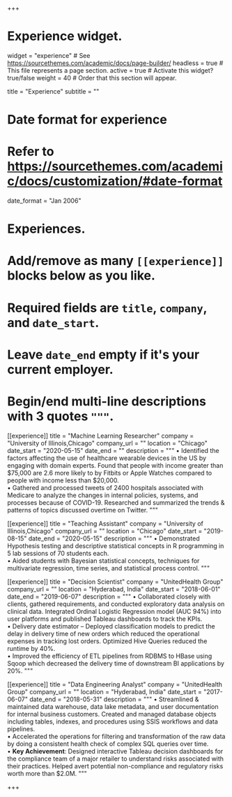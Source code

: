 +++
# Experience widget.
widget = "experience"  # See https://sourcethemes.com/academic/docs/page-builder/
headless = true  # This file represents a page section.
active = true  # Activate this widget? true/false
weight = 40  # Order that this section will appear.

title = "Experience"
subtitle = ""

# Date format for experience
#   Refer to https://sourcethemes.com/academic/docs/customization/#date-format
date_format = "Jan 2006"

# Experiences.
#   Add/remove as many `[[experience]]` blocks below as you like.
#   Required fields are `title`, `company`, and `date_start`.
#   Leave `date_end` empty if it's your current employer.
#   Begin/end multi-line descriptions with 3 quotes `"""`.
[[experience]]
  title = "Machine Learning Researcher"
  company = "University of Illinois,Chicago"
  company_url = ""
  location = "Chicago"
  date_start = "2020-05-15"
  date_end = ""
  description = """
• Identified the factors affecting the use of healthcare wearable devices in the US by engaging with domain experts. Found that people with income greater than $75,000 are 2.6 more likely to by Fitbits or Apple Watches compared to people with income less than $20,000. <br />
• Gathered and processed tweets of 2400 hospitals associated with Medicare to analyze the changes in internal policies, systems, and processes because of COVID-19. Researched and summarized the trends & patterns of topics discussed overtime on Twitter.
  """

[[experience]]
  title = "Teaching Assistant"
  company = "University of Illinois,Chicago"
  company_url = ""
  location = "Chicago"
  date_start = "2019-08-15"
  date_end = "2020-05-15"
  description = """
• Demonstrated Hypothesis testing and descriptive statistical concepts in R programming in 5 lab sessions of 70 students each. <br />
• Aided students with Bayesian statistical concepts, techniques for multivariate regression, time series, and statistical process control.
  """

[[experience]]
  title = "Decision Scientist"
  company = "UnitedHealth Group"
  company_url = ""
  location = "Hyderabad, India"
  date_start = "2018-06-01"
  date_end = "2019-06-07"
  description = """
• Collaborated closely with clients, gathered requirements, and conducted exploratory data analysis on clinical data. Integrated Ordinal Logistic Regression model (AUC 94%) into user platforms and published Tableau dashboards to track the KPIs. <br />
• Delivery date estimator – Deployed classification models to predict the delay in delivery time of new orders which reduced the operational expenses in tracking lost orders. Optimized Hive Queries reduced the runtime by 40%. <br />
• Improved the efficiency of ETL pipelines from RDBMS to HBase using Sqoop which decreased the delivery time of downstream BI applications by 20%.
  """
  
[[experience]]
  title = "Data Engineering Analyst"
  company = "UnitedHealth Group"
  company_url = ""
  location = "Hyderabad, India"
  date_start = "2017-06-07"
  date_end = "2018-05-31"
  description = """
• Streamlined & maintained data warehouse, data lake metadata, and user documentation for internal business customers. Created and managed database objects including tables, indexes, and procedures using SSIS workflows and data pipelines. <br />
• Accelerated the operations for filtering and transformation of the raw data by doing a consistent health check of complex SQL queries over time. <br />
• **Key Achievement**: Designed interactive Tableau decision dashboards for the compliance team of a major retailer to understand risks associated with their practices. Helped avert potential non-compliance and regulatory risks worth more than $2.0M.
  """

+++
